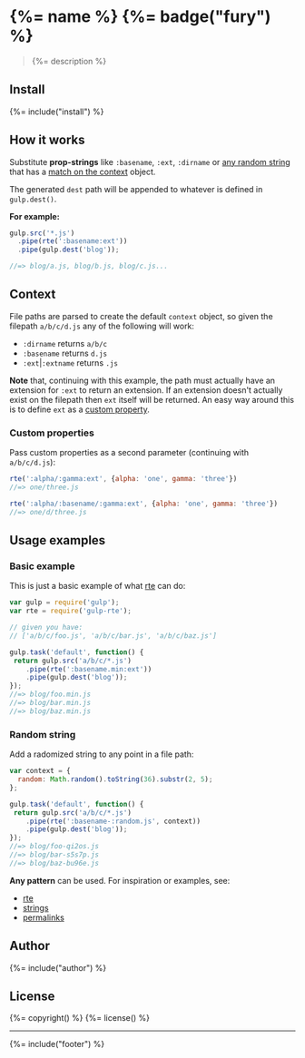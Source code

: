 # {%= name %} {%= badge("fury") %}

> {%= description %}

## Install
{%= include("install") %}

## How it works

Substitute **prop-strings** like `:basename`, `:ext`, `:dirname` or [any random string](#random-string) that has a [match on the context](#context) object.

The generated `dest` path will be appended to whatever is defined in `gulp.dest()`.

**For example:**

```js
gulp.src('*.js')
  .pipe(rte(':basename:ext'))
  .pipe(gulp.dest('blog'));

//=> blog/a.js, blog/b.js, blog/c.js...
```

## Context

File paths are parsed to create the default `context` object, so given the filepath `a/b/c/d.js` any of the following will work:

* `:dirname` returns `a/b/c`
* `:basename` returns `d.js`
* `:ext`|`:extname` returns `.js`


**Note** that, continuing with this example, the path must actually have an extension for `:ext` to return an extension. If an extension doesn't actually exist on the filepath then `ext` itself will be returned. An easy way around this is to define `ext` as a [custom property](#custom-properties).


### Custom properties

Pass custom properties as a second parameter (continuing with `a/b/c/d.js`):

```js
rte(':alpha/:gamma:ext', {alpha: 'one', gamma: 'three'})
//=> one/three.js

rte(':alpha/:basename/:gamma:ext', {alpha: 'one', gamma: 'three'})
//=> one/d/three.js
```

## Usage examples

### Basic example

This is just a basic example of what [rte](https://github.com/jonschlinkert/rte) can do:

```js
var gulp = require('gulp');
var rte = require('gulp-rte');

// given you have:
// ['a/b/c/foo.js', 'a/b/c/bar.js', 'a/b/c/baz.js']

gulp.task('default', function() {
 return gulp.src('a/b/c/*.js')
    .pipe(rte(':basename.min:ext'))
    .pipe(gulp.dest('blog'));
});
//=> blog/foo.min.js
//=> blog/bar.min.js
//=> blog/baz.min.js
```

### Random string

Add a radomized string to any point in a file path:

```js
var context = {
  random: Math.random().toString(36).substr(2, 5);
};

gulp.task('default', function() {
 return gulp.src('a/b/c/*.js')
    .pipe(rte(':basename-:random.js', context))
    .pipe(gulp.dest('blog'));
});
//=> blog/foo-qi2os.js
//=> blog/bar-s5s7p.js
//=> blog/baz-bu96e.js
```

**Any pattern** can be used. For inspiration or examples, see:

* [rte](https://github.com/jonschlinkert/rte)
* [strings](https://github.com/assemble/strings)
* [permalinks](https://github.com/jonschlinkert/permalinks)


## Author
{%= include("author") %}

## License
{%= copyright() %}
{%= license() %}

***

{%= include("footer") %}